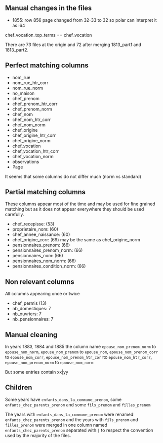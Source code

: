 ## Manual changes in the files
* 1855: row 856 page changed from 32-33 to 32 so polar can interpret it as i64

chef_vocation_top_terms == chef_vocation

There are 73 files at the origin and 72 after merging 1813_part1 and 1813_part2.

## Perfect matching columns
- nom_rue
- nom_rue_htr_corr
- nom_rue_norm
- no_maison
- chef_prenom
- chef_prenom_htr_corr
- chef_prenom_norm
- chef_nom
- chef_nom_htr_corr
- chef_nom_norm
- chef_origine
- chef_origine_htr_corr
- chef_origine_norm
- chef_vocation
- chef_vocation_htr_corr
- chef_vocation_norm
- observations
- Page

It seems that some columns do not differ much (norm vs standard)
## Partial matching columns
These columns appear most of the time and may be used for fine grained matching but as it does not appear everywhere they should be used carefully.

- chef_recepisse: (53)
- proprietaire_nom: (60)
- chef_annee_naissance: (60)
- chef_origine_corr: (69) may be the same as chef_origine_norm
- pensionnaires_prenom: (66)
- pensionnaires_prenom_norm: (66)
- pensionnaires_nom: (66)
- pensionnaires_nom_norm: (66)
- pensionnaires_condition_norm: (66)

## Non relevant columns
All columns appearing once or twice
- chef_permis (13)
- nb_domestiques: 7
- nb_ouvriers: 7
- nb_pensionnaires: 7

## Manual cleaning
In years 1883, 1884 and 1885 the column name `epouse_nom_prenom_norm` to `epouse_nom_norm`, `epouse_nom_prenom` to `epouse_nom`, `epouse_nom_prenom_corr` to `epouse_nom_corr`, `epouse_nom_prenom_htr_corr`to `epouse_nom_htr_corr`,
`epouse_nom_prenom_norm` to  `epouse_nom_norm`


But some entries contain xx|yy


## Children
Some years have `enfants_dans_la_commune_prenom`, some `enfants_chez_parents_prenom` and some `fils_prenom` and `filles_prenom`

The years with `enfants_dans_la_commune_prenom` were renamed `enfants_chez_parents_prenom` and the years with `fils_prenom` and `filles_prenom` were merged in one column named `enfants_chez_parents_prenom` separated with `|` to respect the convention used by the majority of the files.






